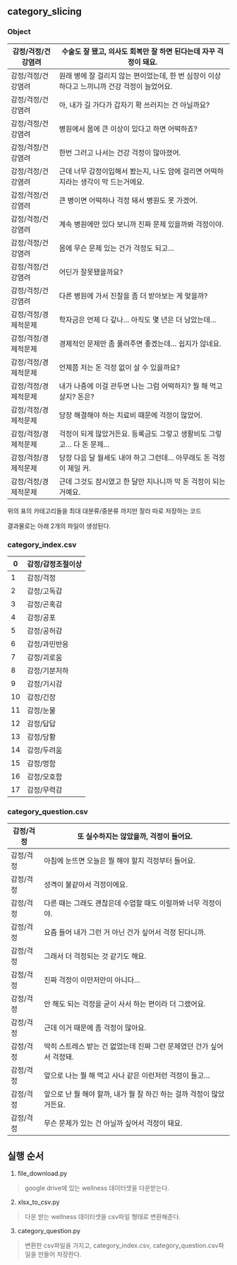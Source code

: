 ## category_slicing

### Object


감정/걱정/건강염려 | 수술도 잘 됐고, 의사도 회복만 잘 하면 된다는데 자꾸   걱정이 돼요.
-- | --
감정/걱정/건강염려 | 원래 병에 잘 걸리지 않는 편이었는데, 한 번 심장이 이상하다고 느끼니까 건강 걱정이 늘었어요.
감정/걱정/건강염려 | 아, 내가 길 가다가 갑자기 확 쓰러지는 건 아닐까요?
감정/걱정/건강염려 | 병원에서 몸에 큰 이상이 있다고 하면 어떡하죠?
감정/걱정/건강염려 | 한번 그러고 나서는 건강 걱정이 많아졌어.
감정/걱정/건강염려 | 근데 너무 감정이입해서 봤는지, 나도 암에 걸리면 어떡하지라는 생각이 막 드는거에요.
감정/걱정/건강염려 | 큰 병이면 어떡하나 걱정 돼서 병원도 못 가겠어.
감정/걱정/건강염려 | 계속 병원에만 있다 보니까 진짜 문제 있을까봐 걱정이야.
감정/걱정/건강염려 | 몸에 무슨 문제 있는 건가 걱정도 되고…
감정/걱정/건강염려 | 어딘가 잘못됐을까요?
감정/걱정/건강염려 | 다른 병원에 가서 진찰을 좀 더 받아보는 게 맞을까?
감정/걱정/경제적문제 | 학자금은 언제 다 갚나… 아직도 몇 년은 더 남았는데…
감정/걱정/경제적문제 | 경제적인 문제만 좀 풀려주면 좋겠는데… 쉽지가 않네요.
감정/걱정/경제적문제 | 언제쯤 저는 돈 걱정 없이 살 수 있을까요?
감정/걱정/경제적문제 | 내가 나중에 이걸 관두면 나는 그럼 어떡하지? 뭘 해 먹고 살지? 돈은?
감정/걱정/경제적문제 | 당장 해결해야 하는 치료비 때문에 걱정이 많았어.
감정/걱정/경제적문제 | 걱정이 되게 많았거든요. 등록금도 그렇고 생활비도 그렇고… 다 돈 문제…
감정/걱정/경제적문제 | 당장 다음 달 월세도 내야 하고 그런데… 아무래도 돈 걱정이 제일 커.
감정/걱정/경제적문제 | 근데 그것도 잠시였고 한 달만 지나니까 막 돈 걱정이 되는 거예요.



위의 표의 카테고리들을 최대 대분류/중분류 까지만 잘라 따로 저장하는 코드

결과물로는 아래 2개의 파일이 생성된다. 

### category_index.csv


0 | 감정/감정조절이상
-- | --
1 | 감정/걱정
2 | 감정/고독감
3 | 감정/곤혹감
4 | 감정/공포
5 | 감정/공허감
6 | 감정/과민반응
7 | 감정/괴로움
8 | 감정/기분저하
9 | 감정/기시감
10 | 감정/긴장
11 | 감정/눈물
12 | 감정/답답
13 | 감정/당황
14 | 감정/두려움
15 | 감정/멍함
16 | 감정/모호함
17 | 감정/무력감
### category_question.csv
감정/걱정 | 또 실수하지는 않았을까, 걱정이 들어요.
-- | --
감정/걱정 | 아침에 눈뜨면 오늘은 뭘 해야 할지 걱정부터 들어요.
감정/걱정 | 성격이 불같아서 걱정이에요.
감정/걱정 | 다른 때는 그래도 괜찮은데 수업할 때도 이럴까봐 너무 걱정이야.
감정/걱정 | 요즘 들어 내가 그런 거 아닌 건가 싶어서 걱정 된다니까.
감정/걱정 | 그래서 더 걱정되는 것 같기도 해요.
감정/걱정 | 진짜 걱정이 이만저만이 아니다…
감정/걱정 | 안 해도 되는 걱정을 굳이 사서 하는 편이라 더 그랬어요.
감정/걱정 | 근데 이거 때문에 좀 걱정이 많아요.
감정/걱정 | 딱히 스트레스 받는 건 없었는데 진짜 그런 문제였던 건가 싶어서 걱정돼.
감정/걱정 | 앞으로 나는 뭘 해 먹고 사나 같은 이런저런 걱정이 들고…
감정/걱정 | 앞으로 난 뭘 해야 할까, 내가 뭘 잘 하긴 하는 걸까 걱정이 많았거든요.
감정/걱정 | 무슨 문제가 있는 건 아닐까 싶어서 걱정이 돼요.



## 실행 순서
1. file_download.py
> google drive에 있는 wellness 데이터셋을 다운받는다.
2. xlsx_to_csv.py
> 다운 받는 wellness 데이터셋을 csv파일 형태로 변환해준다.
3. category_question.py
> 변환한 csv파일을 가지고, category_index.csv, category_question.csv파일을 만들어 저장한다. 
